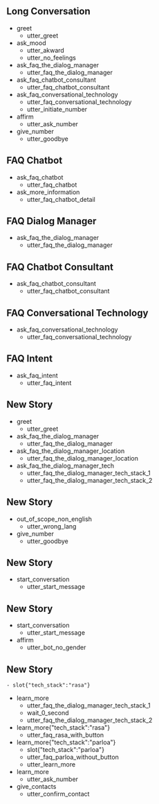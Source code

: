 ## Long Conversation
* greet
  - utter_greet
* ask_mood
  - utter_akward
  - utter_no_feelings
* ask_faq_the_dialog_manager
  - utter_faq_the_dialog_manager
* ask_faq_chatbot_consultant
  - utter_faq_chatbot_consultant
* ask_faq_conversational_technology
  - utter_faq_conversational_technology
  - utter_initiate_number
* affirm
  - utter_ask_number
* give_number
  - utter_goodbye

## FAQ Chatbot
* ask_faq_chatbot
    - utter_faq_chatbot
* ask_more_information
    - utter_faq_chatbot_detail

## FAQ Dialog Manager
* ask_faq_the_dialog_manager
  - utter_faq_the_dialog_manager

## FAQ Chatbot Consultant
* ask_faq_chatbot_consultant
  - utter_faq_chatbot_consultant

## FAQ Conversational Technology
* ask_faq_conversational_technology
  - utter_faq_conversational_technology

## FAQ Intent
* ask_faq_intent
  - utter_faq_intent

## New Story

* greet
    - utter_greet
* ask_faq_the_dialog_manager
    - utter_faq_the_dialog_manager
* ask_faq_the_dialog_manager_location
    - utter_faq_the_dialog_manager_location
* ask_faq_the_dialog_manager_tech
    - utter_faq_the_dialog_manager_tech_stack_1
    - utter_faq_the_dialog_manager_tech_stack_2

## New Story

* out_of_scope_non_english
    - utter_wrong_lang
* give_number
    - utter_goodbye

## New Story

* start_conversation
    - utter_start_message

## New Story

* start_conversation
    - utter_start_message
* affirm
    - utter_bot_no_gender

## New Story

    - slot{"tech_stack":"rasa"}
* learn_more
    - utter_faq_the_dialog_manager_tech_stack_1
    - wait_0_second
    - utter_faq_the_dialog_manager_tech_stack_2
* learn_more{"tech_stack":"rasa"}
    - utter_faq_rasa_with_button
* learn_more{"tech_stack":"parloa"}
    - slot{"tech_stack":"parloa"}
    - utter_faq_parloa_without_button
    - utter_learn_more
* learn_more
    - utter_ask_number
* give_contacts
    - utter_confirm_contact
